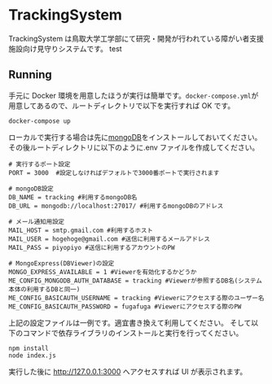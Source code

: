 # TrackingSystem

TrackingSystem は鳥取大学工学部にて研究・開発が行われている障がい者支援施設向け見守りシステムです。
test

## Running

手元に Docker 環境を用意したほうが実行は簡単です。`docker-compose.yml`が用意してあるので、ルートディレクトリで以下を実行すれば OK です。

```docker
docker-compose up
```

ローカルで実行する場合は先に[mongoDB](https://www.mongodb.com/)をインストールしておいてください。
その後ルートディレクトリに以下のように.env ファイルを作成してください。

```dotenv
# 実行するポート設定
PORT = 3000  #設定しなければデフォルトで3000番ポートで実行されます

# mongoDB設定
DB_NAME = tracking #利用するmongoDB名
DB_URL = mongodb://localhost:27017/ #利用するmongoDBのアドレス

# メール通知用設定
MAIL_HOST = smtp.gmail.com #利用するホスト
MAIL_USER = hogehoge@gmail.com #送信に利用するメールアドレス
MAIL_PASS = piyopiyo #送信に利用するアカウントのPW

# MongoExpress(DBViewer)の設定
MONGO_EXPRESS_AVAILABLE = 1 #Viewerを有効化するかどうか
ME_CONFIG_MONGODB_AUTH_DATABASE = tracking #Viewerが参照するDB名(システム本体の利用するDBと同一)
ME_CONFIG_BASICAUTH_USERNAME = tracking #Viewerにアクセスする際のユーザー名
ME_CONFIG_BASICAUTH_PASSWORD = fugafuga #Viewerにアクセスする際のPW
```

上記の設定ファイルは一例です。適宜書き換えて利用してください。
そして以下のコマンドで依存ライブラリのインストールと実行を行ってください。

```npm
npm install
node index.js
```

実行した後に http://127.0.0.1:3000 へアクセスすれば UI が表示されます。
